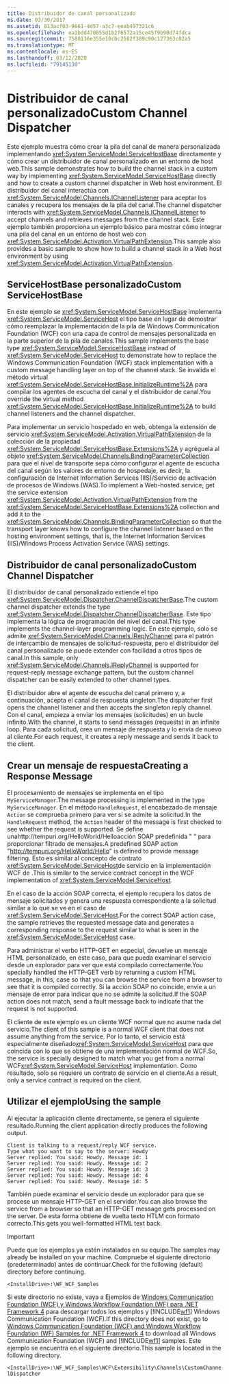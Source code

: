 ```yaml
---
title: Distribuidor de canal personalizado
ms.date: 03/30/2017
ms.assetid: 813acf03-9661-4d57-a3c7-eeab497321c6
ms.openlocfilehash: ea1bdd470855d1b2f6572a15ce45f9b90d74fdca
ms.sourcegitcommit: 7588136e355e10cbc2582f389c90c127363c02a5
ms.translationtype: MT
ms.contentlocale: es-ES
ms.lasthandoff: 03/12/2020
ms.locfileid: "79145130"
---
```

# <a name="custom-channel-dispatcher"></a><span data-ttu-id="59d11-102">Distribuidor de canal personalizado</span><span class="sxs-lookup"><span data-stu-id="59d11-102">Custom Channel Dispatcher</span></span>
<span data-ttu-id="59d11-103">Este ejemplo muestra cómo crear la pila del canal de manera personalizada implementando <xref:System.ServiceModel.ServiceHostBase> directamente y cómo crear un distribuidor de canal personalizado en un entorno de host web.</span><span class="sxs-lookup"><span data-stu-id="59d11-103">This sample demonstrates how to build the channel stack in a custom way by implementing <xref:System.ServiceModel.ServiceHostBase> directly and how to create a custom channel dispatcher in Web host environment.</span></span> <span data-ttu-id="59d11-104">El distribuidor del canal interactúa con <xref:System.ServiceModel.Channels.IChannelListener> para aceptar los canales y recupera los mensajes de la pila del canal.</span><span class="sxs-lookup"><span data-stu-id="59d11-104">The channel dispatcher interacts with <xref:System.ServiceModel.Channels.IChannelListener> to accept channels and retrieves messages from the channel stack.</span></span> <span data-ttu-id="59d11-105">Este ejemplo también proporciona un ejemplo básico para mostrar cómo integrar una pila del canal en un entorno de host web con <xref:System.ServiceModel.Activation.VirtualPathExtension>.</span><span class="sxs-lookup"><span data-stu-id="59d11-105">This sample also provides a basic sample to show how to build a channel stack in a Web host environment by using <xref:System.ServiceModel.Activation.VirtualPathExtension>.</span></span>  
  
## <a name="custom-servicehostbase"></a><span data-ttu-id="59d11-106">ServiceHostBase personalizado</span><span class="sxs-lookup"><span data-stu-id="59d11-106">Custom ServiceHostBase</span></span>  
 <span data-ttu-id="59d11-107">En este ejemplo se <xref:System.ServiceModel.ServiceHostBase> implementa <xref:System.ServiceModel.ServiceHost> el tipo base en lugar de demostrar cómo reemplazar la implementación de la pila de Windows Communication Foundation (WCF) con una capa de control de mensajes personalizada en la parte superior de la pila de canales.</span><span class="sxs-lookup"><span data-stu-id="59d11-107">This sample implements the base type <xref:System.ServiceModel.ServiceHostBase> instead of <xref:System.ServiceModel.ServiceHost> to demonstrate how to replace the Windows Communication Foundation (WCF) stack implementation with a custom message handling layer on top of the channel stack.</span></span> <span data-ttu-id="59d11-108">Se invalida el método virtual <xref:System.ServiceModel.ServiceHostBase.InitializeRuntime%2A> para compilar los agentes de escucha del canal y el distribuidor de canal.</span><span class="sxs-lookup"><span data-stu-id="59d11-108">You override the virtual method <xref:System.ServiceModel.ServiceHostBase.InitializeRuntime%2A> to build channel listeners and the channel dispatcher.</span></span>  
  
 <span data-ttu-id="59d11-109">Para implementar un servicio hospedado en web, obtenga la extensión de servicio <xref:System.ServiceModel.Activation.VirtualPathExtension> de la colección de la propiedad <xref:System.ServiceModel.ServiceHostBase.Extensions%2A> y agréguela al objeto <xref:System.ServiceModel.Channels.BindingParameterCollection> para que el nivel de transporte sepa cómo configurar el agente de escucha del canal según los valores de entorno de hospedaje, es decir, la configuración de Internet Information Services (IIS)/Servicio de activación de procesos de Windows (WAS).</span><span class="sxs-lookup"><span data-stu-id="59d11-109">To implement a Web-hosted service, get the service extension <xref:System.ServiceModel.Activation.VirtualPathExtension> from the <xref:System.ServiceModel.ServiceHostBase.Extensions%2A> collection and add it to the <xref:System.ServiceModel.Channels.BindingParameterCollection> so that the transport layer knows how to configure the channel listener based on the hosting environment settings, that is, the Internet Information Services (IIS)/Windows Process Activation Service (WAS) settings.</span></span>  
  
## <a name="custom-channel-dispatcher"></a><span data-ttu-id="59d11-110">Distribuidor de canal personalizado</span><span class="sxs-lookup"><span data-stu-id="59d11-110">Custom Channel Dispatcher</span></span>  
 <span data-ttu-id="59d11-111">El distribuidor de canal personalizado extiende el tipo <xref:System.ServiceModel.Dispatcher.ChannelDispatcherBase>.</span><span class="sxs-lookup"><span data-stu-id="59d11-111">The custom channel dispatcher extends the type <xref:System.ServiceModel.Dispatcher.ChannelDispatcherBase>.</span></span> <span data-ttu-id="59d11-112">Este tipo implementa la lógica de programación del nivel del canal.</span><span class="sxs-lookup"><span data-stu-id="59d11-112">This type implements the channel-layer programming logic.</span></span> <span data-ttu-id="59d11-113">En este ejemplo, solo se admite <xref:System.ServiceModel.Channels.IReplyChannel> para el patrón de intercambio de mensajes de solicitud-respuesta, pero el distribuidor del canal personalizado se puede extender con facilidad a otros tipos de canal.</span><span class="sxs-lookup"><span data-stu-id="59d11-113">In this sample, only <xref:System.ServiceModel.Channels.IReplyChannel> is supported for request-reply message exchange pattern, but the custom channel dispatcher can be easily extended to other channel types.</span></span>  
  
 <span data-ttu-id="59d11-114">El distribuidor abre el agente de escucha del canal primero y, a continuación, acepta el canal de respuesta singleton.</span><span class="sxs-lookup"><span data-stu-id="59d11-114">The dispatcher first opens the channel listener and then accepts the singleton reply channel.</span></span> <span data-ttu-id="59d11-115">Con el canal, empieza a enviar los mensajes (solicitudes) en un bucle infinito.</span><span class="sxs-lookup"><span data-stu-id="59d11-115">With the channel, it starts to send messages (requests) in an infinite loop.</span></span> <span data-ttu-id="59d11-116">Para cada solicitud, crea un mensaje de respuesta y lo envía de nuevo al cliente.</span><span class="sxs-lookup"><span data-stu-id="59d11-116">For each request, it creates a reply message and sends it back to the client.</span></span>  
  
## <a name="creating-a-response-message"></a><span data-ttu-id="59d11-117">Crear un mensaje de respuesta</span><span class="sxs-lookup"><span data-stu-id="59d11-117">Creating a Response Message</span></span>  
 <span data-ttu-id="59d11-118">El procesamiento de mensajes se implementa en el tipo `MyServiceManager`.</span><span class="sxs-lookup"><span data-stu-id="59d11-118">The message processing is implemented in the type `MyServiceManager`.</span></span> <span data-ttu-id="59d11-119">En el método `HandleRequest`, el encabezado de mensaje `Action` se comprueba primero para ver si se admite la solicitud.</span><span class="sxs-lookup"><span data-stu-id="59d11-119">In the `HandleRequest` method, the `Action` header of the message is first checked to see whether the request is supported.</span></span> <span data-ttu-id="59d11-120">Se define unahttp://tempuri.org/HelloWorld/Helloacción SOAP predefinida " " para proporcionar filtrado de mensajes.</span><span class="sxs-lookup"><span data-stu-id="59d11-120">A predefined SOAP action "http://tempuri.org/HelloWorld/Hello" is defined to provide message filtering.</span></span> <span data-ttu-id="59d11-121">Esto es similar al concepto de contrato <xref:System.ServiceModel.ServiceHost>de servicio en la implementación WCF de .</span><span class="sxs-lookup"><span data-stu-id="59d11-121">This is similar to the service contract concept in the WCF implementation of <xref:System.ServiceModel.ServiceHost>.</span></span>  
  
 <span data-ttu-id="59d11-122">En el caso de la acción SOAP correcta, el ejemplo recupera los datos de mensaje solicitados y genera una respuesta correspondiente a la solicitud similar a lo que se ve en el caso de <xref:System.ServiceModel.ServiceHost>.</span><span class="sxs-lookup"><span data-stu-id="59d11-122">For the correct SOAP action case, the sample retrieves the requested message data and generates a corresponding response to the request similar to what is seen in the <xref:System.ServiceModel.ServiceHost> case.</span></span>  
  
 <span data-ttu-id="59d11-123">Para administrar el verbo HTTP-GET en especial, devuelve un mensaje HTML personalizado, en este caso, para que pueda examinar el servicio desde un explorador para ver que está compilado correctamente.</span><span class="sxs-lookup"><span data-stu-id="59d11-123">You specially handled the HTTP-GET verb by returning a custom HTML message, in this, case so that you can browse the service from a browser to see that it is compiled correctly.</span></span> <span data-ttu-id="59d11-124">Si la acción SOAP no coincide, envíe a un mensaje de error para indicar que no se admite la solicitud.</span><span class="sxs-lookup"><span data-stu-id="59d11-124">If the SOAP action does not match, send a fault message back to indicate that the request is not supported.</span></span>  
  
 <span data-ttu-id="59d11-125">El cliente de este ejemplo es un cliente WCF normal que no asume nada del servicio.</span><span class="sxs-lookup"><span data-stu-id="59d11-125">The client of this sample is a normal WCF client that does not assume anything from the service.</span></span> <span data-ttu-id="59d11-126">Por lo tanto, el servicio está especialmente diseñado<xref:System.ServiceModel.ServiceHost> para que coincida con lo que se obtiene de una implementación normal de WCF.</span><span class="sxs-lookup"><span data-stu-id="59d11-126">So, the service is specially designed to match what you get from a normal WCF<xref:System.ServiceModel.ServiceHost> implementation.</span></span> <span data-ttu-id="59d11-127">Como resultado, solo se requiere un contrato de servicio en el cliente.</span><span class="sxs-lookup"><span data-stu-id="59d11-127">As a result, only a service contract is required on the client.</span></span>  
  
## <a name="using-the-sample"></a><span data-ttu-id="59d11-128">Utilizar el ejemplo</span><span class="sxs-lookup"><span data-stu-id="59d11-128">Using the sample</span></span>  
 <span data-ttu-id="59d11-129">Al ejecutar la aplicación cliente directamente, se genera el siguiente resultado.</span><span class="sxs-lookup"><span data-stu-id="59d11-129">Running the client application directly produces the following output.</span></span>  
  
```output  
Client is talking to a request/reply WCF service.
Type what you want to say to the server: Howdy  
Server replied: You said: Howdy. Message id: 1  
Server replied: You said: Howdy. Message id: 2  
Server replied: You said: Howdy. Message id: 3  
Server replied: You said: Howdy. Message id: 4  
Server replied: You said: Howdy. Message id: 5  
```  
  
 <span data-ttu-id="59d11-130">También puede examinar el servicio desde un explorador para que se procese un mensaje HTTP-GET en el servidor.</span><span class="sxs-lookup"><span data-stu-id="59d11-130">You can also browse the service from a browser so that an HTTP-GET message gets processed on the server.</span></span> <span data-ttu-id="59d11-131">De esta forma obtiene de vuelta texto HTLM con formato correcto.</span><span class="sxs-lookup"><span data-stu-id="59d11-131">This gets you well-formatted HTML text back.</span></span>  
  
> [!IMPORTANT]
> <span data-ttu-id="59d11-132">Puede que los ejemplos ya estén instalados en su equipo.</span><span class="sxs-lookup"><span data-stu-id="59d11-132">The samples may already be installed on your machine.</span></span> <span data-ttu-id="59d11-133">Compruebe el siguiente directorio (predeterminado) antes de continuar.</span><span class="sxs-lookup"><span data-stu-id="59d11-133">Check for the following (default) directory before continuing.</span></span>  
>
> `<InstallDrive>:\WF_WCF_Samples`  
>
> <span data-ttu-id="59d11-134">Si este directorio no existe, vaya a Ejemplos de [Windows Communication Foundation (WCF) y Windows Workflow Foundation (WF) para .NET Framework 4](https://www.microsoft.com/download/details.aspx?id=21459) para descargar todos los ejemplos y [!INCLUDE[wf1](../../../../includes/wf1-md.md)] Windows Communication Foundation (WCF).</span><span class="sxs-lookup"><span data-stu-id="59d11-134">If this directory does not exist, go to [Windows Communication Foundation (WCF) and Windows Workflow Foundation (WF) Samples for .NET Framework 4](https://www.microsoft.com/download/details.aspx?id=21459) to download all Windows Communication Foundation (WCF) and [!INCLUDE[wf1](../../../../includes/wf1-md.md)] samples.</span></span> <span data-ttu-id="59d11-135">Este ejemplo se encuentra en el siguiente directorio.</span><span class="sxs-lookup"><span data-stu-id="59d11-135">This sample is located in the following directory.</span></span>  
>
> `<InstallDrive>:\WF_WCF_Samples\WCF\Extensibility\Channels\CustomChannelDispatcher`
